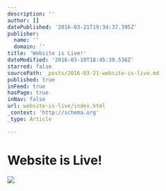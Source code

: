 ```yaml
---
description: ''
author: []
datePublished: '2016-03-21T19:34:37.395Z'
publisher:
  name: ''
  domain: ''
title: 'Website is Live!'
dateModified: '2016-03-19T18:45:39.536Z'
starred: false
sourcePath: _posts/2016-03-21-website-is-live.md
published: true
inFeed: true
hasPage: true
inNav: false
url: website-is-live/index.html
_context: 'http://schema.org'
_type: Article

---
```

# Website is Live!
![](https://the-grid-user-content.s3-us-west-2.amazonaws.com/7a4885e6-2944-4055-86a6-8904219abe14.png)